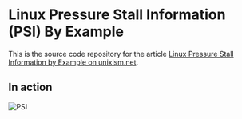 # Linux Pressure Stall Information (PSI) By Example
This is the source code repository for the article [Linux Pressure Stall Information by Example on unixism.net](https://unixism.net/2019/08/linux-pressure-stall-information-psi-by-example/).

## In action
![PSI](https://github.com/shuveb/psi-by-example/raw/master/gifs/psi-by-example.gif "Linux PSI by example")
